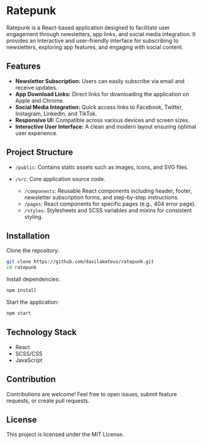# Ratepunk

Ratepunk is a React-based application designed to facilitate user engagement through newsletters, app links, and social media integration. It provides an interactive and user-friendly interface for subscribing to newsletters, exploring app features, and engaging with social content.

## Features

* **Newsletter Subscription:** Users can easily subscribe via email and receive updates.
* **App Download Links:** Direct links for downloading the application on Apple and Chrome.
* **Social Media Integration:** Quick access links to Facebook, Twitter, Instagram, LinkedIn, and TikTok.
* **Responsive UI:** Compatible across various devices and screen sizes.
* **Interactive User Interface:** A clean and modern layout ensuring optimal user experience.

## Project Structure

* `/public`: Contains static assets such as images, icons, and SVG files.
* `/src`: Core application source code.

  * `/components`: Reusable React components including header, footer, newsletter subscription forms, and step-by-step instructions.
  * `/pages`: React components for specific pages (e.g., 404 error page).
  * `/styles`: Stylesheets and SCSS variables and mixins for consistent styling.

## Installation

Clone the repository:

```sh
git clone https://github.com/davilamateus/ratepunk.git
cd ratepunk
```

Install dependencies:

```sh
npm install
```

Start the application:

```sh
npm start
```

## Technology Stack

* React
* SCSS/CSS
* JavaScript

## Contribution

Contributions are welcome! Feel free to open issues, submit feature requests, or create pull requests.

## License

This project is licensed under the MIT License.
